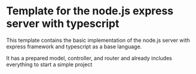 # Template for the node.js express server with typescript
This template contains the basic implementation of the node.js server with express framework and typescript as a base language.

It has a prepared model, controller, and router and already includes everything to start a simple project

